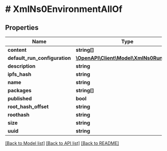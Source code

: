 # # XmlNs0EnvironmentAllOf

## Properties

Name | Type | Description | Notes
------------ | ------------- | ------------- | -------------
**content** | **string[]** |  | [optional]
**default_run_configuration** | [**\OpenAPI\Client\Model\XmlNs0RunConfig**](XmlNs0RunConfig.md) |  | [optional]
**description** | **string** |  | [optional]
**ipfs_hash** | **string** |  | [optional]
**name** | **string** |  | [optional]
**packages** | **string[]** |  | [optional]
**published** | **bool** |  | [optional]
**root_hash_offset** | **string** |  | [optional]
**roothash** | **string** |  | [optional]
**size** | **string** |  | [optional]
**uuid** | **string** |  | [optional]

[[Back to Model list]](../../README.md#models) [[Back to API list]](../../README.md#endpoints) [[Back to README]](../../README.md)
